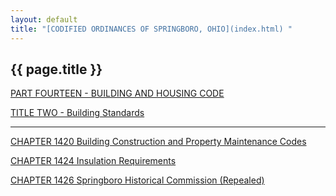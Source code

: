 ```yaml
---
layout: default 
title: "[CODIFIED ORDINANCES OF SPRINGBORO, OHIO](index.html) "
---
```


{{ page.title }}
----------------

[PART FOURTEEN - BUILDING AND HOUSING CODE](561ca412.html)

[TITLE TWO - Building Standards](5638a412.html)

---

[CHAPTER 1420 Building Construction and Property Maintenance
Codes](5640a412.html)

[CHAPTER 1424 Insulation Requirements](56d1a412.html)

[CHAPTER 1426 Springboro Historical Commission
(Repealed)](56f9a412.html)

